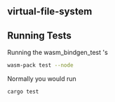 virtual-file-system
---



## Running Tests

Running the wasm_bindgen_test 's
```bash
wasm-pack test --node
```

Normally you would run 
```bash
cargo test
```